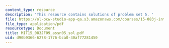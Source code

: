```yaml
---
content_type: resource
description: 'This resource contains solutions of problem set 5. '
file: https://ol-ocw-studio-app-qa.s3.amazonaws.com/courses/15-083j-integer-programming-and-combinatorial-optimization-fall-2009/d90b936662781776bca040af77281450_MIT15_083JF09_assn05_sol.pdf
file_type: application/pdf
resourcetype: Document
title: MIT15_083JF09_assn05_sol.pdf
uid: d90b9366-6278-1776-bca0-40af77281450
---
```

